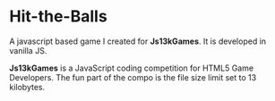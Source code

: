 # Hit-the-Balls
A javascript based game I created for **Js13kGames**. It is developed in vanilla JS.

**Js13kGames** is a JavaScript coding competition for HTML5 Game Developers. The fun part of the compo is the file size limit set to 13 kilobytes.
